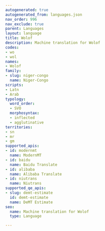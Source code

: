 ```yaml
---
autogenerated: true
autogenerated_from: languages.json
nav_order: 996
nav_exclude: true
parent: Languages
layout: language
title: Wolof
description: Machine translation for Wolof
codes:
- wo
- wol
names:
- Wolof
family:
- slug: niger-congo
  name: Niger-Congo
scripts:
- Latn
- Arab
typology:
  word_order:
  - SVO
  morphosyntax:
  - inflected
  - agglutinative
territories:
- sn
- mr
- gm
supported_apis:
- id: modernmt
  name: ModernMT
- id: baidu
  name: Baidu Translate
- id: alibaba
  name: Alibaba Translate
- id: niutrans
  name: Niutrans
supported_qe_apis:
- slug: demt-estimate
  id: demt-estimate
  name: DeMT Estimate
seo:
  name: Machine translation for Wolof
  type: Language

---
```


